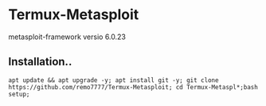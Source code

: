 # Termux-Metasploit
metasploit-framework versio 6.0.23

## Installation..
```
apt update && apt upgrade -y; apt install git -y; git clone https://github.com/remo7777/Termux-Metasploit; cd Termux-Metaspl*;bash setup;
```
